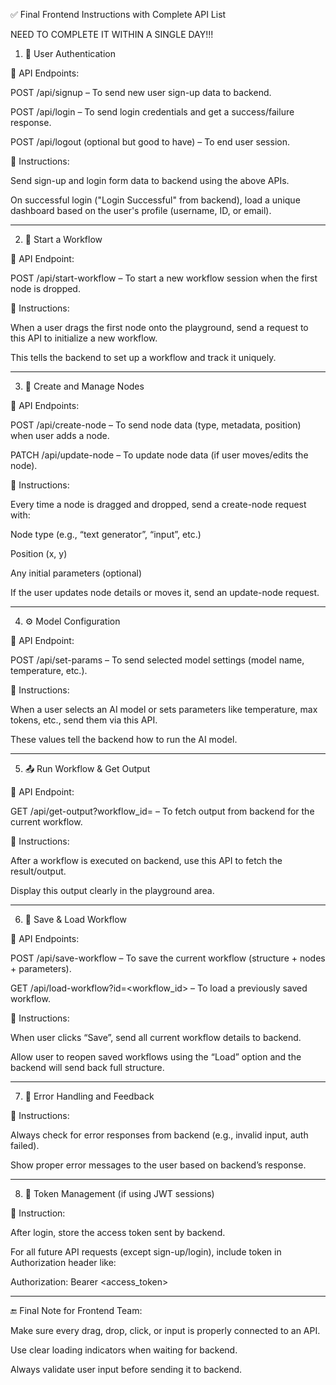 ✅ Final Frontend Instructions with Complete API List


NEED TO COMPLETE IT WITHIN A SINGLE DAY!!!


1. 🔐 User Authentication

📌 API Endpoints:

POST /api/signup – To send new user sign-up data to backend.

POST /api/login – To send login credentials and get a success/failure response.

POST /api/logout (optional but good to have) – To end user session.


📝 Instructions:

Send sign-up and login form data to backend using the above APIs.

On successful login ("Login Successful" from backend), load a unique dashboard based on the user's profile (username, ID, or email).



---

2. 🧠 Start a Workflow

📌 API Endpoint:

POST /api/start-workflow – To start a new workflow session when the first node is dropped.


📝 Instructions:

When a user drags the first node onto the playground, send a request to this API to initialize a new workflow.

This tells the backend to set up a workflow and track it uniquely.



---

3. 🧩 Create and Manage Nodes

📌 API Endpoints:

POST /api/create-node – To send node data (type, metadata, position) when user adds a node.

PATCH /api/update-node – To update node data (if user moves/edits the node).


📝 Instructions:

Every time a node is dragged and dropped, send a create-node request with:

Node type (e.g., “text generator”, “input”, etc.)

Position (x, y)

Any initial parameters (optional)


If the user updates node details or moves it, send an update-node request.



---

4. ⚙ Model Configuration

📌 API Endpoint:

POST /api/set-params – To send selected model settings (model name, temperature, etc.).


📝 Instructions:

When a user selects an AI model or sets parameters like temperature, max tokens, etc., send them via this API.

These values tell the backend how to run the AI model.



---

5. 📤 Run Workflow & Get Output

📌 API Endpoint:

GET /api/get-output?workflow_id=<id> – To fetch output from backend for the current workflow.


📝 Instructions:

After a workflow is executed on backend, use this API to fetch the result/output.

Display this output clearly in the playground area.



---

6. 💾 Save & Load Workflow

📌 API Endpoints:

POST /api/save-workflow – To save the current workflow (structure + nodes + parameters).

GET /api/load-workflow?id=<workflow_id> – To load a previously saved workflow.


📝 Instructions:

When user clicks “Save”, send all current workflow details to backend.

Allow user to reopen saved workflows using the “Load” option and the backend will send back full structure.



---

7. 🚫 Error Handling and Feedback

📝 Instructions:

Always check for error responses from backend (e.g., invalid input, auth failed).

Show proper error messages to the user based on backend’s response.



---

8. 🔐 Token Management (if using JWT sessions)

📌 Instruction:

After login, store the access token sent by backend.

For all future API requests (except sign-up/login), include token in Authorization header like:

Authorization: Bearer <access_token>



---

🔚 Final Note for Frontend Team:

Make sure every drag, drop, click, or input is properly connected to an API.

Use clear loading indicators when waiting for backend.

Always validate user input before sending it to backend.